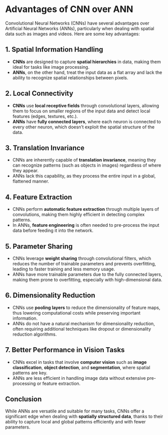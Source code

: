 # **Advantages of CNN over ANN**

Convolutional Neural Networks (CNNs) have several advantages over Artificial Neural Networks (ANNs), particularly when dealing with spatial data such as images and videos. Here are some key advantages:

## **1. Spatial Information Handling**

- **CNNs** are designed to capture **spatial hierarchies** in data, making them ideal for tasks like image processing.
- **ANNs**, on the other hand, treat the input data as a flat array and lack the ability to recognize spatial relationships between pixels.

## **2. Local Connectivity**

- **CNNs** use **local receptive fields** through convolutional layers, allowing them to focus on smaller regions of the input data and detect local features (edges, textures, etc.).
- **ANNs** have **fully connected layers**, where each neuron is connected to every other neuron, which doesn’t exploit the spatial structure of the data.

## **3. Translation Invariance**

- CNNs are inherently capable of **translation invariance**, meaning they can recognize patterns (such as objects in images) regardless of where they appear.
- ANNs lack this capability, as they process the entire input in a global, flattened manner.

## **4. Feature Extraction**

- CNNs perform **automatic feature extraction** through multiple layers of convolutions, making them highly efficient in detecting complex patterns.
- In ANNs, **feature engineering** is often needed to pre-process the input data before feeding it into the network.

## **5. Parameter Sharing**

- CNNs leverage **weight sharing** through convolutional filters, which reduces the number of trainable parameters and prevents overfitting, leading to faster training and less memory usage.
- ANNs have more trainable parameters due to the fully connected layers, making them prone to overfitting, especially with high-dimensional data.

## **6. Dimensionality Reduction**

- CNNs use **pooling layers** to reduce the dimensionality of feature maps, thus lowering computational costs while preserving important information.
- ANNs do not have a natural mechanism for dimensionality reduction, often requiring additional techniques like dropout or dimensionality reduction algorithms.

## **7. Better Performance in Vision Tasks**

- CNNs excel in tasks that involve **computer vision** such as **image classification**, **object detection**, and **segmentation**, where spatial patterns are key.
- ANNs are less efficient in handling image data without extensive pre-processing or feature extraction.

## **Conclusion**

While ANNs are versatile and suitable for many tasks, CNNs offer a significant edge when dealing with **spatially structured data**, thanks to their ability to capture local and global patterns efficiently and with fewer parameters.
